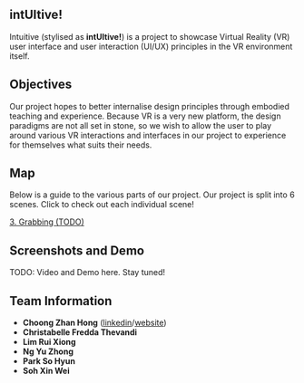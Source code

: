 ## intUItive!
Intuitive (stylised as **intUItive!**) is a project to showcase Virtual Reality (VR) user interface and user interaction (UI/UX) principles in the VR environment itself.

## Objectives
Our project hopes to better internalise design principles through embodied teaching and experience.
Because VR is a very new platform, the design paradigms are not all set in stone, so we wish to allow the user to play around various VR interactions and interfaces in our project to experience for themselves what suits their needs.

## Map
Below is a guide to the various parts of our project. Our project is split into 6 scenes. Click to check out each individual scene!

[3. Grabbing (TODO)](3_Grabbing/grabbing.md)

## Screenshots and Demo

TODO: Video and Demo here. Stay tuned!

## Team Information
- **Choong Zhan Hong** ([linkedin](https://www.linkedin.com/in/choongzhanhong/)/[website](https://choongzhanhong.github.io/))
- **Christabelle Fredda Thevandi**
- **Lim Rui Xiong**
- **Ng Yu Zhong**
- **Park So Hyun**
- **Soh Xin Wei**